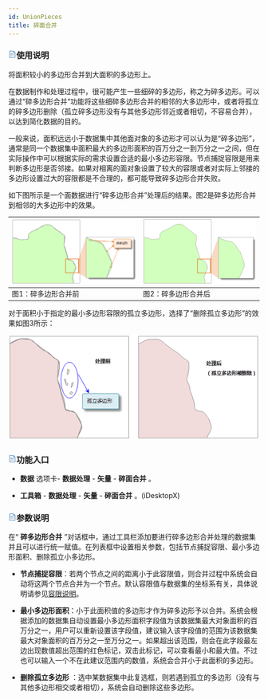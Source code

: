 ```yaml
---
id: UnionPieces
title: 碎面合并  
---  
```

### ![](../../img/read.gif)使用说明



将面积较小的多边形合并到大面积的多边形上。




在数据制作和处理过程中，很可能产生一些细碎的多边形，称之为碎多边形。可以通过“碎多边形合并”功能将这些细碎多边形合并的相邻的大多边形中，或者将孤立的碎多边形删除（孤立碎多边形没有与其他多边形邻近或者相切，不容易合并），以达到简化数据的目的。




一般来说，面积远远小于数据集中其他面对象的多边形才可以认为是“碎多边形”，通常是同一个数据集中面积最大的多边形面积的百万分之一到万分之一之间，但在实际操作中可以根据实际的需求设置合适的最小多边形容限。节点捕捉容限是用来判断多边形是否邻接。如果对相离的面对象设置了较大的容限或者对实际上邻接的多边形设置过大的容限都是不合理的，都可能导致碎多边形合并失败。



如下图所示是一个面数据进行“碎多边形合并”处理后的结果。图2是碎多边形合并到相邻的大多边形中的效果。



![](img/Eliminate1.png) | ![](img/Eliminate2.png)  
---|---  
图1：碎多边形合并前 | 图2：碎多边形合并后  

对于面积小于指定的最小多边形容限的孤立多边形，选择了“删除孤立多边形”的效果如图3所示：


![](img/Eliminate3.png)  


### ![](../../img/read.gif)功能入口

* **数据** 选项卡- **数据处理** - **矢量** - **碎面合并** 。

* **工具箱** - **数据处理** - **矢量** - **碎面合并** 。(iDesktopX)
### ![](../../img/read.gif)参数说明

在“ **碎多边形合并**
”对话框中，通过工具栏添加要进行碎多边形合并处理的数据集并且可以进行统一赋值。在列表框中设置相关参数，包括节点捕捉容限、最小多边形面积、删除孤立小多边形。

* **节点捕捉容限**：若两个节点之间的距离小于此容限值，则合并过程中系统会自动将这两个节点合并为一个节点。默认容限值与数据集的坐标系有关，具体说明请参见[容限说明](../Tolerance.html)。

* **最小多边形面积**：小于此面积值的多边形才作为碎多边形予以合并。系统会根据添加的数据集自动设置最小多边形面积字段值为该数据集最大对象面积的百万分之一，用户可以重新设置该字段值，建议输入该字段值的范围为该数据集最大对象面积的百万分之一至万分之一。如果超出该范围，则会在此字段最左边出现数值超出范围的红色标记，双击此标记，可以查看最小和最大值。不过也可以输入一个不在此建议范围内的数值，系统会合并小于此面积的多边形。

* **删除孤立多边形** ：选中某数据集中此复选框，则若遇到孤立的多边形（没有与其他多边形相交或者相切），系统会自动删除这些多边形。

